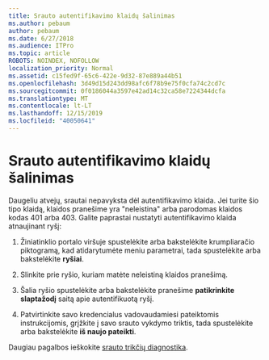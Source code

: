 ```yaml
---
title: Srauto autentifikavimo klaidų šalinimas
ms.author: pebaum
author: pebaum
ms.date: 6/27/2018
ms.audience: ITPro
ms.topic: article
ROBOTS: NOINDEX, NOFOLLOW
localization_priority: Normal
ms.assetid: c15fed9f-65c6-422e-9d32-87e889a44b51
ms.openlocfilehash: 3d49d15d243dd98afc6f78b9e75f0cfa74c2cd7c
ms.sourcegitcommit: 0f0186044a3597e42ad14c32ca58e7224344dcfa
ms.translationtype: MT
ms.contentlocale: lt-LT
ms.lasthandoff: 12/15/2019
ms.locfileid: "40050641"
---
```

# <a name="troubleshoot-flow-authentication-errors"></a>Srauto autentifikavimo klaidų šalinimas

Daugeliu atvejų, srautai nepavyksta dėl autentifikavimo klaida. Jei turite šio tipo klaidą, klaidos pranešime yra "neleistina" arba parodomas klaidos kodas 401 arba 403. Galite paprastai nustatyti autentifikavimo klaida atnaujinant ryšį:
  
1. Žiniatinklio portalo viršuje spustelėkite arba bakstelėkite krumpliaračio piktogramą, kad atidarytumėte meniu parametrai, tada spustelėkite arba bakstelėkite **ryšiai**.
    
2. Slinkite prie ryšio, kuriam matėte neleistiną klaidos pranešimą.
    
3. Šalia ryšio spustelėkite arba bakstelėkite pranešime **patikrinkite slaptažodį** saitą apie autentifikuotą ryšį. 
    
4. Patvirtinkite savo kredencialus vadovaudamiesi pateiktomis instrukcijomis, grįžkite į savo srauto vykdymo triktis, tada spustelėkite arba bakstelėkite **iš naujo pateikti**.
    
Daugiau pagalbos ieškokite [srauto trikčių diagnostika](https://go.microsoft.com/fwlink/?linkid=872110).
  

